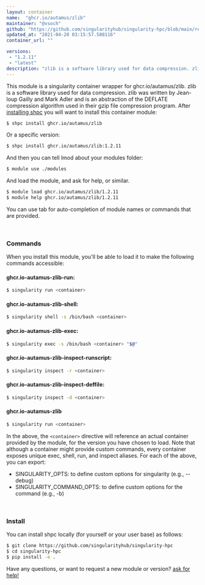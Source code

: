 ```yaml
---
layout: container
name:  "ghcr.io/autamus/zlib"
maintainer: "@vsoch"
github: "https://github.com/singularityhub/singularity-hpc/blob/main/registry/ghcr.io/autamus/zlib/container.yaml"
updated_at: "2021-04-20 03:15:57.580116"
container_url: ""

versions:
 - "1.2.11"
 - "latest"
description: "zlib is a software library used for data compression. zlib was written by Jean-loup Gailly and Mark Adler and is an abstraction of the DEFLATE compression algorithm used in their gzip file compression program."
---
```


This module is a singularity container wrapper for ghcr.io/autamus/zlib.
zlib is a software library used for data compression. zlib was written by Jean-loup Gailly and Mark Adler and is an abstraction of the DEFLATE compression algorithm used in their gzip file compression program.
After [installing shpc](#install) you will want to install this container module:

```bash
$ shpc install ghcr.io/autamus/zlib
```

Or a specific version:

```bash
$ shpc install ghcr.io/autamus/zlib:1.2.11
```

And then you can tell lmod about your modules folder:

```bash
$ module use ./modules
```

And load the module, and ask for help, or similar.

```bash
$ module load ghcr.io/autamus/zlib/1.2.11
$ module help ghcr.io/autamus/zlib/1.2.11
```

You can use tab for auto-completion of module names or commands that are provided.

<br>

### Commands

When you install this module, you'll be able to load it to make the following commands accessible:

#### ghcr.io-autamus-zlib-run:

```bash
$ singularity run <container>
```

#### ghcr.io-autamus-zlib-shell:

```bash
$ singularity shell -s /bin/bash <container>
```

#### ghcr.io-autamus-zlib-exec:

```bash
$ singularity exec -s /bin/bash <container> "$@"
```

#### ghcr.io-autamus-zlib-inspect-runscript:

```bash
$ singularity inspect -r <container>
```

#### ghcr.io-autamus-zlib-inspect-deffile:

```bash
$ singularity inspect -d <container>
```



#### ghcr.io-autamus-zlib

```bash
$ singularity run <container>
```


In the above, the `<container>` directive will reference an actual container provided
by the module, for the version you have chosen to load. Note that although a container
might provide custom commands, every container exposes unique exec, shell, run, and
inspect aliases. For each of the above, you can export:

 - SINGULARITY_OPTS: to define custom options for singularity (e.g., --debug)
 - SINGULARITY_COMMAND_OPTS: to define custom options for the command (e.g., -b)

<br>
  
### Install

You can install shpc locally (for yourself or your user base) as follows:

```bash
$ git clone https://github.com/singularityhub/singularity-hpc
$ cd singularity-hpc
$ pip install -e .
```

Have any questions, or want to request a new module or version? [ask for help!](https://github.com/singularityhub/singularity-hpc/issues)